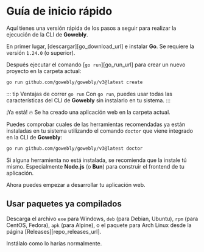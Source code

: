 # Guía de inicio rápido

Aquí tienes una versión rápida de los pasos a seguir para realizar la ejecución de la CLI de **Gowebly**.

<!--@include: ../../parts/es/block_cant-find-answer.md-->

En primer lugar, [descargar][go_download_url] e instalar **Go**. Se requiere la versión `1.24.0` (o superior).

Después ejecutar el comando [`go run`][go_run_url] para crear un nuevo proyecto en la carpeta actual:

```bash
go run github.com/gowebly/gowebly/v3@latest create
```

::: tip Ventajas de correr `go run`
Con `go run`, puedes usar todas las características del CLI de **Gowebly** sin instalarlo en tu sistema.
:::

¡Ya está! :fire: Se ha creado una aplicación web en la carpeta actual.

Puedes comprobar cuales de las herramientas recomendadas ya están instaladas en tu sistema utilizando el comando `doctor` que viene integrado en la CLI de **Gowebly**:

```bash
go run github.com/gowebly/gowebly/v3@latest doctor
```

Si alguna herramienta no está instalada, se recomienda que la instale tú mismo. Especialmente **Node.js** (o **Bun**) para construir el frontend de tu aplicación.

Ahora puedes empezar a desarrollar tu aplicación web.

## Usar paquetes ya compilados

Descarga el archivo `exe` para Windows, `deb` (para Debian, Ubuntu), `rpm` (para CentOS, Fedora), `apk` (para Alpine), o el paquete para Arch Linux desde la página [Releases][repo_releases_url].

Instálalo como lo harías normalmente.

<!--@include: ../../parts/links.md-->
